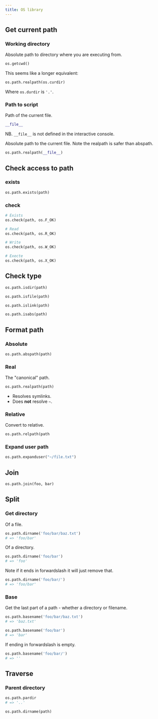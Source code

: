 ```yaml
---
title: OS library
---
```


## Get current path

### Working directory

Absolute path to directory where you are executing from.

```python
os.getcwd()
```

This seems like a longer equivalent:

```python
os.path.realpath(os.curdir)
```

Where `os.durdir` is `'.'`.


### Path to script

Path of the current file.

```python
__file__
```

NB. `__file__`  is not defined in the interactive console.

Absolute path to the current file. Note the realpath is safer than abspath.

```python
os.path.realpath(__file__)
```


## Check access to path

### exists

```python
os.path.exists(path)
```

### check

```python
# Exists
os.check(path, os.F_OK)

# Read
os.check(path, os.R_OK)

# Write
os.check(path, os.W_OK)

# Execte
os.check(path, os.X_OK)
```

## Check type

```python
os.path.isdir(path)

os.path.isfile(path)

os.path.islink(path)

os.path.isabs(path)
```

## Format path

### Absolute

```python
os.path.abspath(path)
```

### Real

The "canonical" path.

```python
os.path.realpath(path)
```

- Resolves symlinks.
- Does **not** resolve `~`.

### Relative

Convert to relative.

```python
os.path.relpath(path
```

### Expand user path

```python
os.path.expanduser("~/file.txt")
```


## Join

```python
os.path.join(foo, bar)
```

## Split

### Get directory

Of a file.
```python
os.path.dirname('foo/bar/baz.txt')
# => 'foo/bar'
```

Of a directory.

```python
os.path.dirname('foo/bar')
# => 'foo'
```

Note if it ends in forwardslash it will just remove that.

```python
os.path.dirname('foo/bar/')
# => 'foo/bar'
```

### Base

Get the last part of a path - whether a directory or filename.


```python
os.path.basename('foo/bar/baz.txt')
# => 'baz.txt'
```

```python
os.path.basename('foo/bar')
# => 'bar'
```

If ending in forwardslash is empty.

```python
os.path.basename('foo/bar/')
# => ''
```


## Traverse


### Parent directory

```python
os.path.pardir
# => '..'
```

```python
os.path.dirname(path)
```
